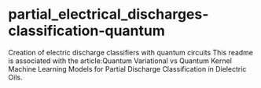 # partial_electrical_discharges-classification-quantum
Creation of electric discharge classifiers with quantum circuits
This readme is associated with the article:Quantum Variational vs Quantum Kernel Machine Learning
Models for Partial Discharge Classification in Dielectric Oils.
